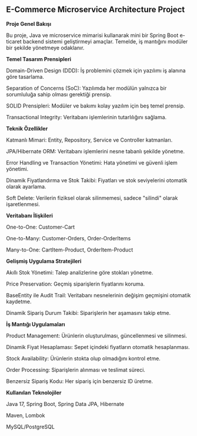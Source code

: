 ## E-Commerce Microservice Architecture Project

**Proje Genel Bakışı**

Bu proje, Java ve microservice mimarisi kullanarak mini bir Spring Boot e-ticaret backend sistemi geliştirmeyi amaçlar. Temelde, iş mantığını modüler bir şekilde yönetmeye odaklanır.

**Temel Tasarım Prensipleri**

Domain-Driven Design (DDD): İş problemini çözmek için yazılımı iş alanına göre tasarlama.

Separation of Concerns (SoC): Yazılımda her modülün yalnızca bir sorumluluğa sahip olması gerektiği prensip.

SOLID Prensipleri: Modüler ve bakımı kolay yazılım için beş temel prensip.

Transactional Integrity: Veritabanı işlemlerinin tutarlılığını sağlama.

**Teknik Özellikler**

Katmanlı Mimari: Entity, Repository, Service ve Controller katmanları.

JPA/Hibernate ORM: Veritabanı işlemlerini nesne tabanlı şekilde yönetme.

Error Handling ve Transaction Yönetimi: Hata yönetimi ve güvenli işlem yönetimi.

Dinamik Fiyatlandırma ve Stok Takibi: Fiyatları ve stok seviyelerini otomatik olarak ayarlama.

Soft Delete: Verilerin fiziksel olarak silinmemesi, sadece "silindi" olarak işaretlenmesi.

**Veritabanı İlişkileri**

One-to-One: Customer-Cart

One-to-Many: Customer-Orders, Order-OrderItems

Many-to-One: CartItem-Product, OrderItem-Product

**Gelişmiş Uygulama Stratejileri**

Akıllı Stok Yönetimi: Talep analizlerine göre stokları yönetme.

Price Preservation: Geçmiş siparişlerin fiyatlarını koruma.

BaseEntity ile Audit Trail: Veritabanı nesnelerinin değişim geçmişini otomatik kaydetme.

Dinamik Sipariş Durum Takibi: Siparişlerin her aşamasını takip etme.

**İş Mantığı Uygulamaları**

Product Management: Ürünlerin oluşturulması, güncellenmesi ve silinmesi.

Dinamik Fiyat Hesaplaması: Sepet içindeki fiyatların otomatik hesaplanması.

Stock Availability: Ürünlerin stokta olup olmadığını kontrol etme.

Order Processing: Siparişlerin alınması ve teslimat süreci.

Benzersiz Sipariş Kodu: Her sipariş için benzersiz ID üretme.

**Kullanılan Teknolojiler**

Java 17, Spring Boot, Spring Data JPA, Hibernate

Maven, Lombok

MySQL/PostgreSQL
